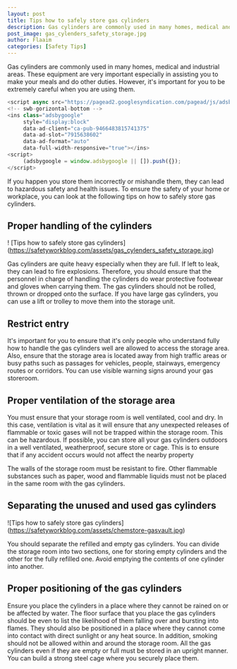 ```yaml
---
layout: post
title: Tips how to safely store gas cylinders
description: Gas cylinders are commonly used in many homes, medical and industrial areas. These equipment are very important especially in assisting you to make your meals and do other duties
post_image: gas_cylenders_safety_storage.jpg
author: Flaaim
categories: [Safety Tips]
---
```


Gas cylinders are commonly used in many homes, medical and industrial areas. These equipment are very important especially in assisting you to make your meals and do other duties. However, it's important for you to be extremely careful when you are using them. 
```javascript
<script async src="https://pagead2.googlesyndication.com/pagead/js/adsbygoogle.js"></script>
<!-- swb-gorizontal-bottom -->
<ins class="adsbygoogle"
     style="display:block"
     data-ad-client="ca-pub-9466483815741375"
     data-ad-slot="7915638602"
     data-ad-format="auto"
     data-full-width-responsive="true"></ins>
<script>
     (adsbygoogle = window.adsbygoogle || []).push({});
</script>
```
If you happen you store them incorrectly or mishandle them, they can lead to hazardous safety and health issues. To ensure the safety of your home or workplace, you can look at the following tips on how to safely store gas cylinders.

## Proper handling of the cylinders
! [Tips how to safely store gas cylinders] (https://safetyworkblog.com/assets/gas_cylenders_safety_storage.jpg)

Gas cylinders are quite heavy especially when they are full. If left to leak, they can lead to fire explosions. Therefore, you should ensure that the personnel in charge of handling the cylinders do wear protective footwear and gloves when carrying them. The gas cylinders should not be rolled, thrown or dropped onto the surface. If you have large gas cylinders, you can use a lift or trolley to move them into the storage unit.

## Restrict entry

It's important for you to ensure that it's only people who understand fully how to handle the gas cylinders well are allowed to access the storage area. Also, ensure that the storage area is located away from high traffic areas or busy paths such as passages for vehicles, people, stairways, emergency routes or corridors. You can use visible warning signs around your gas storeroom.

## Proper ventilation of the storage area

You must ensure that your storage room is well ventilated, cool and dry. In this case, ventilation is vital as it will ensure that any unexpected releases of flammable or toxic gases will not be trapped within the storage room. This can be hazardous. If possible, you can store all your gas cylinders outdoors in a well ventilated, weatherproof, secure store or cage. This is to ensure that if any accident occurs would not affect the nearby property

The walls of the storage room must be resistant to fire. Other flammable substances such as paper, wood and flammable liquids must not be placed in the same room with the gas cylinders.

## Separating the unused and used gas cylinders
![Tips how to safely store gas cylinders] (https://safetyworkblog.com/assets/chemstore-gasvault.jpg)

You should separate the refilled and empty gas cylinders. You can divide the storage room into two sections, one for storing empty cylinders and the other for the fully refilled one. Avoid emptying the contents of one cylinder into another.

## Proper positioning of the gas cylinders

Ensure you place the cylinders in a place where they cannot be rained on or be affected by water. The floor surface that you place the gas cylinders should be even to list the likelihood of them falling over and bursting into flames. They should also be positioned in a place where they cannot come into contact with direct sunlight or any heat source. In addition, smoking should not be allowed within and around the storage room. All the gas cylinders even if they are empty or full must be stored in an upright manner. You can build a strong steel cage where you securely place them.
